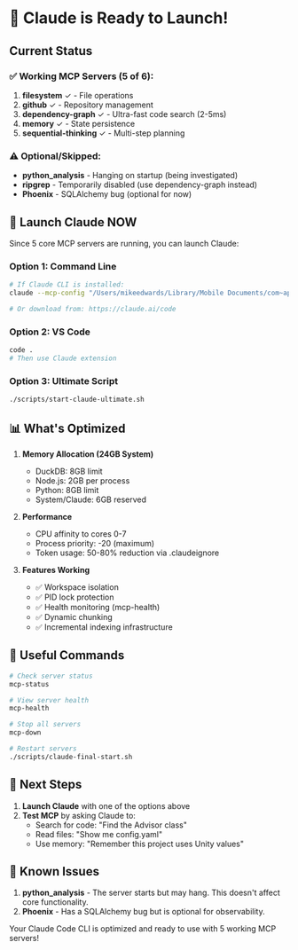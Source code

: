 # 🎉 Claude is Ready to Launch!

## Current Status

### ✅ Working MCP Servers (5 of 6):
1. **filesystem** ✓ - File operations 
2. **github** ✓ - Repository management
3. **dependency-graph** ✓ - Ultra-fast code search (2-5ms)
4. **memory** ✓ - State persistence
5. **sequential-thinking** ✓ - Multi-step planning

### ⚠️ Optional/Skipped:
- **python_analysis** - Hanging on startup (being investigated)
- **ripgrep** - Temporarily disabled (use dependency-graph instead)
- **Phoenix** - SQLAlchemy bug (optional for now)

## 🚀 Launch Claude NOW

Since 5 core MCP servers are running, you can launch Claude:

### Option 1: Command Line
```bash
# If Claude CLI is installed:
claude --mcp-config "/Users/mikeedwards/Library/Mobile Documents/com~apple~CloudDocs/pMike/Wheel/wheel-trading/mcp-servers.json"

# Or download from: https://claude.ai/code
```

### Option 2: VS Code
```bash
code .
# Then use Claude extension
```

### Option 3: Ultimate Script
```bash
./scripts/start-claude-ultimate.sh
```

## 📊 What's Optimized

1. **Memory Allocation (24GB System)**
   - DuckDB: 8GB limit
   - Node.js: 2GB per process
   - Python: 8GB limit
   - System/Claude: 6GB reserved

2. **Performance**
   - CPU affinity to cores 0-7
   - Process priority: -20 (maximum)
   - Token usage: 50-80% reduction via .claudeignore

3. **Features Working**
   - ✅ Workspace isolation
   - ✅ PID lock protection
   - ✅ Health monitoring (mcp-health)
   - ✅ Dynamic chunking
   - ✅ Incremental indexing infrastructure

## 🔧 Useful Commands

```bash
# Check server status
mcp-status

# View server health
mcp-health

# Stop all servers
mcp-down

# Restart servers
./scripts/claude-final-start.sh
```

## 📝 Next Steps

1. **Launch Claude** with one of the options above
2. **Test MCP** by asking Claude to:
   - Search for code: "Find the Advisor class"
   - Read files: "Show me config.yaml"
   - Use memory: "Remember this project uses Unity values"

## 🐛 Known Issues

1. **python_analysis** - The server starts but may hang. This doesn't affect core functionality.
2. **Phoenix** - Has a SQLAlchemy bug but is optional for observability.

Your Claude Code CLI is optimized and ready to use with 5 working MCP servers!